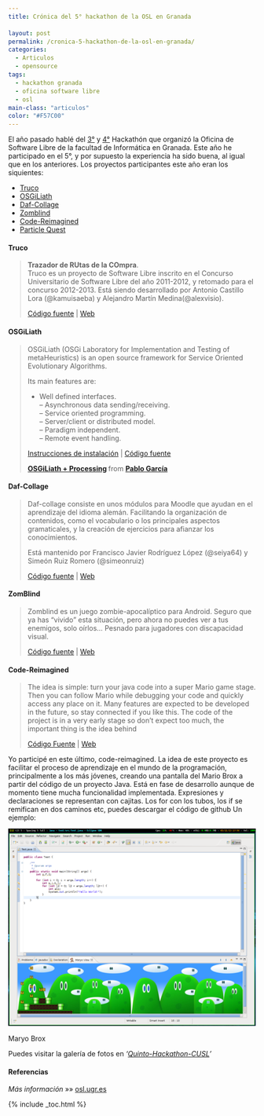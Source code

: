```yaml
---
title: Crónica del 5° hackathon de la OSL en Granada

layout: post
permalink: /cronica-5-hackathon-de-la-osl-en-granada/
categories:
  - Articulos
  - opensource
tags:
  - hackathon granada
  - oficina software libre
  - osl
main-class: "articulos"
color: "#F57C00"
---
```

El año pasado hablé del [3°][1] y [4°][2] Hackathón que organizó la Oficina de Software Libre de la facultad de Informática en Granada. Este año he participado en el 5°, y por supuesto la experiencia ha sido buena, al igual que en los anteriores. Los proyectos participantes este año eran los siquientes:  

<!--ad-->

  * [Truco][3]
  * [OSGiLiath][4]
  * [Daf-Collage][5]
  * [Zomblind][6]
  * [Code-Reimagined][7]
  * [Particle Quest][8]

#### Truco

> **Trazador de RUtas de la COmpra**.  
> Truco es un proyecto de Software Libre inscrito en el Concurso Universitario de Software Libre del año 2011-2012, y retomado para el concurso 2012-2013. Está siendo desarrollado por Antonio Castillo Lora (@kamuisaeba) y Alejandro Martín Medina(@alexvisio).
>
> <a href="https://github.com/alexvisio/Truco" target="_blank">Código fuente</a> | <a href="http://trucocusl.wordpress.com/" target="_blank">Web</a>

#### OSGiLiath

> OSGiLiath (OSGi Laboratory for Implementation and Testing of metaHeuristics) is an open source framework for Service Oriented Evolutionary Algorithms.
>
> Its main features are:
>
> - Well defined interfaces.  
> &#8211; Asynchronous data sending/receiving.  
> &#8211; Service oriented programming.  
> &#8211; Server/client or distributed model.  
> &#8211; Paradigm independent.  
> &#8211; Remote event handling.
>
> <a href="http://osgiliath.org/2013/03/05/getting-started-osgiliath-eclipse/" target="_blank">Instrucciones de instalación</a> | <a href="https://sourceforge.net/projects/osgiliath/" target="_blank">Código fuente</a>
>
> <div style="margin-bottom:5px">
>   <strong> <a href="http://www.slideshare.net/fergunet/hackathon1" title="OSGiLiath + Processing" target="_blank">OSGiLiath + Processing</a> </strong> from <strong><a href="http://www.slideshare.net/fergunet" target="_blank">Pablo García</a></strong>
> </div></blockquote>
>
> #### Daf-Collage
>
> > Daf-collage consiste en unos módulos para Moodle que ayudan en el aprendizaje del idioma alemán. Facilitando la organización de contenidos, como el vocabulario o los principales aspectos gramaticales, y la creación de ejercicios para afianzar los conocimientos.
> >
> > Está mantenido por Francisco Javier Rodríguez López (@seiya64) y Simeón Ruiz Romero (@simeonruiz)
> >
> > <a href="https://github.com/seiya64/dafcollage" target="_blank">Código fuente</a> | <a href="http://dafcollage.wordpress.com/" target="_blank">Web</a>
>
> #### ZomBlind
>
> > Zomblind es un juego zombie-apocalíptico para Android. Seguro que ya has “vivido” esta situación, pero ahora no puedes ver a tus enemigos, solo oírlos… Pesnado para jugadores con discapacidad visual.
> >
> > <a href="https://github.com/deantares/zomblind" target="_blank">Código fuente</a> | <a href="http://web.deantares.es/zomblind/dejanos-tu-comentario/" target="_blank">Web</a>
>
> #### Code-Reimagined
>
> > The idea is simple: turn your java code into a super Mario game stage. Then you can follow Mario while debugging your code and quickly access any place on it. Many features are expected to be developed in the future, so stay connected if you like this. The code of the project is in a very early stage so don’t expect too much, the important thing is the idea behind
> >
> > <a href="https://github.com/javiplay/code-reimagined/tree/origin/testing" target="_blank">Código Fuente</a> | <a href="http://codereimagined.wordpress.com/" target="_blank">Web</a>
>
> Yo participé en este último, code-reimagined. La idea de este proyecto es facilitar el proceso de aprendizaje en el mundo de la programación, principalmente a los más jóvenes, creando una pantalla del Mario Brox a partir del código de un proyecto Java. Está en fase de desarrollo aunque de momento tiene mucha funcionalidad implementada. Expresiones y declaraciones se representan con cajitas. Los for con los tubos, los if se remifican en dos caminos etc, puedes descargar el código de github Un ejemplo:
>
>   <a  href="/assets/img/2013/03/Screenshot-from-2013-03-11-175049.png"><img src="/assets/img/2013/03/Screenshot-from-2013-03-11-175049-1024x817.png" alt="Maryo Brox"   /></a>
>
>   <p class="wp-caption-text">
>     Maryo Brox
>   </p>
>
> Puedes visitar la galería de fotos en *‘<a href="http://osl.ugr.es/galeria/index.php/Quinto-Hackathon-CUSL" target="_blank">Quinto-Hackathon-CUSL</a>’*
>
> #### Referencias
>
> *Más información* »» <a href="http://osl.ugr.es/2013/02/14/v-hackathon-de-proyectos-del-concurso-universitario-de-software-libre/" target="_blank">osl.ugr.es</a>
>
>

 [1]: /mi-experiencia-en-el-3-hackathon-de-la/
 [2]: /cuarto-hackathon-de-proyectos-de/
 [3]: http://trucocusl.wordpress.com/
 [4]: http://osgiliath.org/ "Osgiliath de Pablo García"
 [5]: http://dafcollage.wordpress.com/
 [6]: http://web.deantares.es/zomblind/
 [7]: http://codereimagined.wordpress.com/
 [8]: http://particlequest.com/

{% include _toc.html %}
